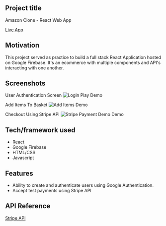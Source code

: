 ## Project title

Amazon Clone - React Web App

[Live App](https://clone-36ea8.web.app/)

## Motivation

This project served as practice to build a full stack React Application hosted on Google Firebase. It's an ecommerce with multiple components and API's interacting with one another.

## Screenshots

User Authentication Screen
![Login Play Demo](demo/login.gif)

Add Items To Basket
![Add Items Demo](demo/cart.gif)

Checkout Using Stripe API
![Stripe Payment Demo Demo](demo/checkout.gif)

## Tech/framework used

- React
- Google Firebase
- HTML/CSS
- Javascript

## Features

- Ability to create and authenticate users using Google Authentication.
- Accept test payments using Stripe API

## API Reference

[Stripe API](https://stripe.com/docs/api)
